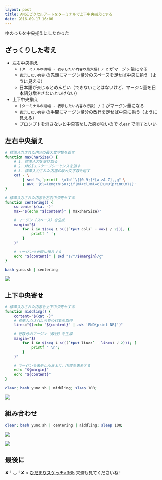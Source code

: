 ```yaml
---
layout: post
title: ANSIピクセルアートをターミナルで上下中央揃えにする
date: 2016-09-17 16:06
---
```


ゆのっちを中央揃えにしたかった


## ざっくりした考え
* 左右中央揃え
    * `(ターミナルの横幅 - 表示したい内容の最大幅) / 2` がマージン量になる
    * `表示したい内容` の先頭にマージン量分のスペースを足せば中央に揃う（ように見える）
    * 日本語が交じるとめんどい（できないことはないけど、マージン量を日本語分増やさないといけない）
* 上下中央揃え
    * `(ターミナルの縦幅 - 表示したい内容の行数) / 2` がマージン量になる
    * `表示したい内容` の手間にマージン量分の改行を足せば中央に揃う（ように見える）
    * プロンプトを消さないと中央寄せした感がないので `clear` で消すといい


## 左右中央揃え
```sh
# 標準入力された内容の最大文字数を返す
function maxCharSize() {
    # 1. 標準入力を受け取る
    # 2. ANSIエスケープシーケンスを消す
    # 3. 標準入力された内容の最大文字数を返す
    cat - \
        | sed "s,`printf '\x1b'`\[[0-9;]*[a-zA-Z],,g" \
        | awk '{cl=length($0);if(ml<cl)ml=cl}END{print(ml)}'
}

# 標準入力された内容を左右中央寄せする
function centering() {
    content="$(cat -)"
    max="$(echo "${content}" | maxCharSize)"

    # マージン（スペース）を生成
    margin="$(
        for i in $(seq 1 $(((`tput cols` - max) / 2))); {
            printf ' ';
        }
    )"

    # マージンを先頭に挿入する
    echo "${content}" | sed "s/^/${margin}/g"
}
```

```sh
bash yuno.sh | centering
```

![](https://c6.staticflickr.com/9/8382/29109194173_40fd4fea35_b.jpg)


## 上下中央寄せ
```sh
# 標準入力された内容を上下中央寄せする
function middling() {
    content="$(cat -)"
    # 標準入力された内容の行数を取得
    lines="$(echo "${content}" | awk 'END{print NR}')"

    # 行数分のマージン（改行）を生成
    margin="$(
        for i in $(seq 1 $(((`tput lines` - lines) / 2))); {
            printf " \n";
        }
    )"

    # マージンを表示したあとに、内容を表示する
    echo "${margin}"
    echo "${content}"
}
```

```sh
clear; bash yuno.sh | middling; sleep 100;
```

![](https://c7.staticflickr.com/9/8241/29698290166_d40ba9cfb8_b.jpg)


## 組み合わせ
```sh
clear; bash yuno.sh | centering | middling; sleep 100;
```

![](https://c2.staticflickr.com/9/8179/29733501945_a12a221083_b.jpg)

![](https://c4.staticflickr.com/9/8101/29734269715_00d04b97df_b.jpg)

## 最後に
✘╹◡╹✘ < [ひだまりスケッチ×365](http://www.tbs.co.jp/anime/hidamari/2nd/) 来週も見てくださいね!
